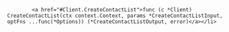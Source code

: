             <a href="#Client.CreateContactList">func (c *Client) CreateContactList(ctx context.Context, params *CreateContactListInput, optFns ...func(*Options)) (*CreateContactListOutput, error)</a></li>
